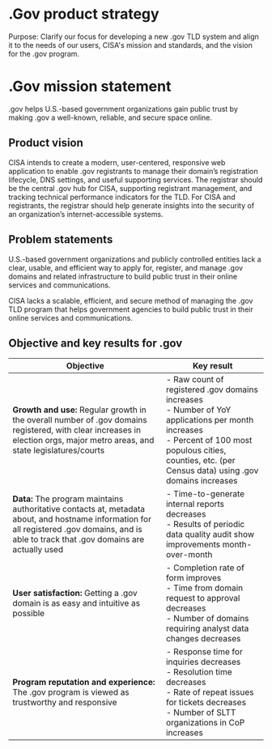 # .Gov product strategy
Purpose: Clarify our focus for developing a new .gov TLD system and align it to the needs of our users, CISA's mission and standards, and the vision for the .gov program.

# .Gov mission statement

.gov helps U.S.-based government organizations gain public trust by making .gov a well-known, reliable, and secure space online.

## Product vision

CISA intends to create a modern, user-centered, responsive web application to enable .gov registrants to manage their domain’s registration lifecycle, DNS settings, and useful supporting services. The registrar should be the central .gov hub for CISA, supporting registrant management, and tracking technical performance indicators for the TLD. For CISA and registrants, the registrar should help generate insights into the security of an organization’s internet-accessible systems.

## Problem statements
U.S.-based government organizations and publicly controlled entities lack a clear, usable, and efficient way to apply for, register, and manage .gov domains and related infrastructure to build public trust in their online services and communications.

CISA lacks a scalable, efficient, and secure method of managing the .gov TLD program that helps government agencies to build public trust in their online services and communications.

## Objective and key results for .gov

| **Objective**                                                                                                                                                                                 | **Key result**                                                                                                                                                                                  |
|----------------------------------------------------------------------------------------------------------------------------------------------------------------------------------------|------------------------------------------------------------------------------------------------------------------------------------------------------------------------------------------------|
| **Growth and use:** Regular growth in the overall number of .gov domains registered, with clear increases in election orgs, major metro areas, and state legislatures/courts                  | - Raw count of registered .gov domains increases <br /> - Number of YoY applications per month increases <br /> - Percent of 100 most populous cities, counties, etc. (per Census data) using .gov domains increases |
| **Data:** The program maintains authoritative contacts at, metadata about, and hostname information for all registered .gov domains, and is able to track that .gov domains are actually used | - Time-to-generate internal reports decreases <br /> - Results of periodic data quality audit show improvements month-over-month                                                                              |
| **User satisfaction:** Getting a .gov domain is as easy and intuitive as possible                                                                                                             | - Completion rate of form improves <br /> - Time from domain request to approval decreases <br /> - Number of domains requiring analyst data changes decreases                                                        |
| **Program reputation and experience:** The .gov program is viewed as trustworthy and responsive                                                                                               | - Response time for inquiries decreases <br /> - Resolution time decreases <br /> - Rate of repeat issues for tickets decreases <br /> - Number of SLTT organizations in CoP increases                                      |
